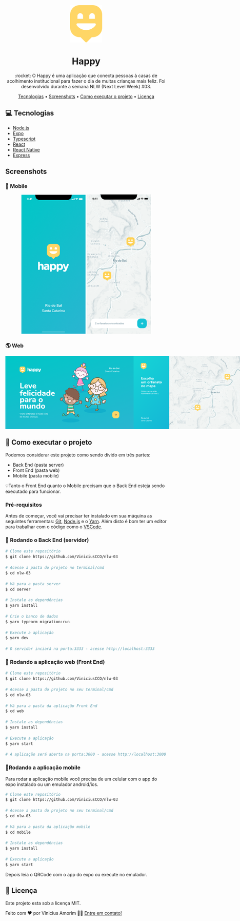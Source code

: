 <p align="center">
   <img src="./assets/logo.svg" alt="Turma" width="100px"/>   
</p>

<h1 align="center" style="font-weight: bold">Happy</h1>

<p align="center">:rocket: O Happy é uma aplicação que conecta pessoas à casas de acolhimento institucional para fazer o dia de muitas crianças mais feliz. Foi desenvolvido durante a semana NLW (Next Level Week) #03.</p>

<p align="center">
 <a href="#computer-Tecnologias">Tecnologias</a> •
 <a href="#Screenshots">Screenshots</a> • 
 <a href="#rocket-Como-executar-o-projeto">Como executar o projeto</a> • 
 <a href="#memo-licença">Licença</a>
</p>

## :computer: Tecnologias
<ul>
  <li><a href="https://nodejs.org/">Node.js</a></li>
  <li><a href="https://expo.io/">Expo</a></li>
  <li><a href="https://www.typescriptlang.org/">Typescript</a></li>
  <li><a href="https://reactjs.org/">React</a></li>
  <li><a href="https://reactnative.dev/">React Native</a></li>
  <li><a href="https://expressjs.com/en/api.html#express">Express</a></li>
</ul>

## Screenshots

### :iphone:	Mobile
<p align="center">
  <img alt="NextLevelWeek" title="#NextLevelWeek" src="./assets/splash-mobile.png" width="200px">

  <img alt="NextLevelWeek" title="#NextLevelWeek" src="./assets/mapa-mobile.png" width="200px">
</p>

### :earth_americas: Web
<p align="center" style="display: flex; justify-content: space-around; max-width: 820px;">
  <img alt="NextLevelWeek" title="#NextLevelWeek" src="./assets/home.png" width="400px">

  <img alt="NextLevelWeek" title="#NextLevelWeek" src="./assets/mapa.png" width="400px">
</p>

## :rocket: Como executar o projeto

<p>Podemos considerar este projeto como sendo divido em três partes:</p>
<ul>
  <li>Back End (pasta server)</li>
  <li>Front End (pasta web)</li>
  <li>Mobile (pasta mobile)</li>
</ul>

<p>💡Tanto o Front End quanto o Mobile precisam que o Back End esteja sendo executado para funcionar.</p>

### Pré-requisitos

<p>Antes de começar, você vai precisar ter instalado em sua máquina as seguintes ferramentas:
<a href="https://git-scm.com">Git</a>, <a href="https://nodejs.org/">Node.js</a> e o <a href="https://yarnpkg.com/">Yarn</a>. 
Além disto é bom ter um editor para trabalhar com o código como o <a href="https://code.visualstudio.com/">VSCode</a>.</p>

### 🎲 Rodando o Back End (servidor)

```bash
# Clone este repositório
$ git clone https://github.com/ViniciusCCO/nlw-03

# Acesse a pasta do projeto no terminal/cmd
$ cd nlw-03

# Vá para a pasta server
$ cd server

# Instale as dependências
$ yarn install

# Crie o banco de dados
$ yarn typeorm migration:run

# Execute a aplicação
$ yarn dev

# O servidor inciará na porta:3333 - acesse http://localhost:3333 
```

### 🧭 Rodando a aplicação web (Front End)

```bash
# Clone este repositório
$ git clone https://github.com/ViniciusCCO/nlw-03

# Acesse a pasta do projeto no seu terminal/cmd
$ cd nlw-03

# Vá para a pasta da aplicação Front End
$ cd web

# Instale as dependências
$ yarn install

# Execute a aplicação
$ yarn start

# A aplicação será aberta na porta:3000 - acesse http://localhost:3000
```

### 📱Rodando a aplicação mobile

<p>Para rodar a aplicação mobile você precisa de um celular com o app do expo instalado ou um emulador android/ios.</p>

```bash
# Clone este repositório
$ git clone https://github.com/ViniciusCCO/nlw-03

# Acesse a pasta do projeto no seu terminal/cmd
$ cd nlw-03

# Vá para a pasta da aplicação mobile
$ cd mobile

# Instale as dependências
$ yarn install

# Execute a aplicação
$ yarn start
```
<p>Depois leia o QRCode com o app do expo ou execute no emulador.</p>

## :memo: Licença

Este projeto esta sob a licença MIT.

Feito com ❤️ por Vinicius Amorim 👋🏽 [Entre em contato!](https://www.linkedin.com/in/vinicius-amorim-6505/)
